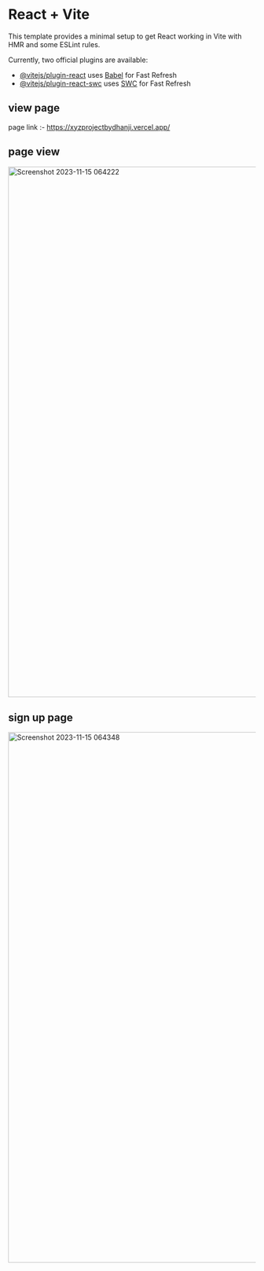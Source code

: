# React + Vite

This template provides a minimal setup to get React working in Vite with HMR and some ESLint rules.

Currently, two official plugins are available:
- [@vitejs/plugin-react](https://github.com/vitejs/vite-plugin-react/blob/main/packages/plugin-react/README.md) uses [Babel](https://babeljs.io/) for Fast Refresh
- [@vitejs/plugin-react-swc](https://github.com/vitejs/vite-plugin-react-swc) uses [SWC](https://swc.rs/) for Fast Refresh

## view page 
page link :- https://xyzprojectbydhanji.vercel.app/

## page view
<img width="1080" alt="Screenshot 2023-11-15 064222" src="https://github.com/pankaj-coder47/_Bewakoof.com_login_signin_page/assets/116195789/1f4f0ac2-3aa9-4c61-8d22-8a0e967fcb11">

## sign up page


<img width="1080" alt="Screenshot 2023-11-15 064348" src="https://github.com/pankaj-coder47/_Bewakoof.com_login_signin_page/assets/116195789/9cbce140-a25c-4184-8bd7-94467d5e9b52">
